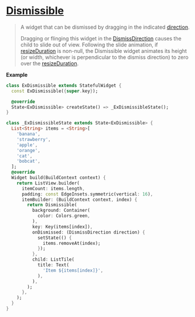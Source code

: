 # [Dismissible](https://api.flutter.dev/flutter/widgets/Dismissible-class.html)

> A widget that can be dismissed by dragging in the indicated [direction](https://api.flutter.dev/flutter/widgets/Dismissible/direction.html).
>
> Dragging or flinging this widget in the [DismissDirection](https://api.flutter.dev/flutter/widgets/DismissDirection.html) causes the child to slide out of view. Following the slide animation, if [resizeDuration](https://api.flutter.dev/flutter/widgets/Dismissible/resizeDuration.html) is non-null, the Dismissible widget animates its height (or width, whichever is perpendicular to the dismiss direction) to zero over the [resizeDuration](https://api.flutter.dev/flutter/widgets/Dismissible/resizeDuration.html).

**Example**

```dart
class ExDismissible extends StatefulWidget {
  const ExDismissible({super.key});

  @override
  State<ExDismissible> createState() => _ExDismissibleState();
}

class _ExDismissibleState extends State<ExDismissible> {
  List<String> items = <String>[
    'banana',
    'strawberry',
    'apple',
    'orange',
    'cat',
    'bobcat',
  ];
  @override
  Widget build(BuildContext context) {
    return ListView.builder(
      itemCount: items.length,
      padding: const EdgeInsets.symmetric(vertical: 16),
      itemBuilder: (BuildContext context, index) {
        return Dismissible(
          background: Container(
            color: Colors.green,
          ),
          key: Key(items[index]),
          onDismissed: (DismissDirection direction) {
            setState(() {
              items.removeAt(index);
            });
          },
          child: ListTile(
            title: Text(
              'Item ${items[index]}',
            ),
          ),
        );
      },
    );
  }
}
```

